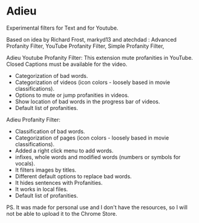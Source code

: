 # Adieu

Experimental filters for Text and for Youtube.

Based on idea by Richard Frost, markyd13 and atechdad : Advanced Profanity Filter, YouTube Profanity Filter, Simple Profanity Filter, 
	
Adieu Youtube Profanity Filter: 
This extension mute profanities in YouTube. Closed Captions must be available for the video.

- Categorization of bad words.
- Categorization of videos (icon colors - loosely based in movie classifications).
- Options to mute or jump profanities in videos.
- Show location of bad words in the progress bar of videos.
- Default list of profanities.

Adieu Profanity Filter:

- Classification of bad words.
- Categorization of pages (icon colors - loosely based in movie classifications).
- Added a right click menu to add words.
- infixes, whole words and modified words (numbers or symbols for vocals).
- It filters images by titles.
- Different default options to replace bad words.
- It hides sentences with Profanities.
- It works in local files.
- Default list of profanities.

PS. It was made for personal use and I don't have the resources, so I will not be able to upload it to the Chrome Store.
